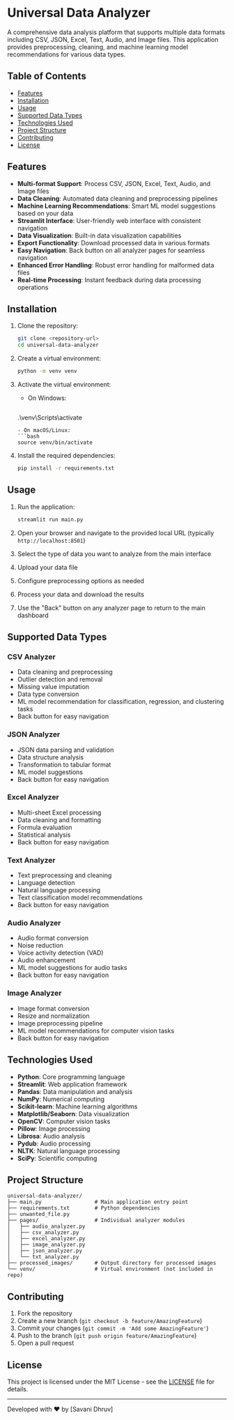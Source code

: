 # Universal Data Analyzer

A comprehensive data analysis platform that supports multiple data formats including CSV, JSON, Excel, Text, Audio, and Image files. This application provides preprocessing, cleaning, and machine learning model recommendations for various data types.

## Table of Contents

- [Features](#features)
- [Installation](#installation)
- [Usage](#usage)
- [Supported Data Types](#supported-data-types)
- [Technologies Used](#technologies-used)
- [Project Structure](#project-structure)
- [Contributing](#contributing)
- [License](#license)

## Features

- **Multi-format Support**: Process CSV, JSON, Excel, Text, Audio, and Image files
- **Data Cleaning**: Automated data cleaning and preprocessing pipelines
- **Machine Learning Recommendations**: Smart ML model suggestions based on your data
- **Streamlit Interface**: User-friendly web interface with consistent navigation
- **Data Visualization**: Built-in data visualization capabilities
- **Export Functionality**: Download processed data in various formats
- **Easy Navigation**: Back button on all analyzer pages for seamless navigation
- **Enhanced Error Handling**: Robust error handling for malformed data files
- **Real-time Processing**: Instant feedback during data processing operations

## Installation

1. Clone the repository:
   ```bash
   git clone <repository-url>
   cd universal-data-analyzer
   ```

2. Create a virtual environment:
   ```bash
   python -m venv venv
   ```

3. Activate the virtual environment:
   - On Windows:
     ```bash
   .\venv\Scripts\activate
     ```
   - On macOS/Linux:
     ```bash
   source venv/bin/activate
     ```

4. Install the required dependencies:
   ```bash
   pip install -r requirements.txt
   ```

## Usage

1. Run the application:
   ```bash
   streamlit run main.py
   ```

2. Open your browser and navigate to the provided local URL (typically `http://localhost:8501`)

3. Select the type of data you want to analyze from the main interface

4. Upload your data file

5. Configure preprocessing options as needed

6. Process your data and download the results

7. Use the "Back" button on any analyzer page to return to the main dashboard

## Supported Data Types

### CSV Analyzer
- Data cleaning and preprocessing
- Outlier detection and removal
- Missing value imputation
- Data type conversion
- ML model recommendation for classification, regression, and clustering tasks
- Back button for easy navigation

### JSON Analyzer
- JSON data parsing and validation
- Data structure analysis
- Transformation to tabular format
- ML model suggestions
- Back button for easy navigation

### Excel Analyzer
- Multi-sheet Excel processing
- Data cleaning and formatting
- Formula evaluation
- Statistical analysis
- Back button for easy navigation

### Text Analyzer
- Text preprocessing and cleaning
- Language detection
- Natural language processing
- Text classification model recommendations
- Back button for easy navigation

### Audio Analyzer
- Audio format conversion
- Noise reduction
- Voice activity detection (VAD)
- Audio enhancement
- ML model suggestions for audio tasks
- Back button for easy navigation

### Image Analyzer
- Image format conversion
- Resize and normalization
- Image preprocessing pipeline
- ML model recommendations for computer vision tasks
- Back button for easy navigation

## Technologies Used

- **Python**: Core programming language
- **Streamlit**: Web application framework
- **Pandas**: Data manipulation and analysis
- **NumPy**: Numerical computing
- **Scikit-learn**: Machine learning algorithms
- **Matplotlib/Seaborn**: Data visualization
- **OpenCV**: Computer vision tasks
- **Pillow**: Image processing
- **Librosa**: Audio analysis
- **Pydub**: Audio processing
- **NLTK**: Natural language processing
- **SciPy**: Scientific computing

## Project Structure

```
universal-data-analyzer/
├── main.py                 # Main application entry point
├── requirements.txt        # Python dependencies
├── unwanted_file.py 
├── pages/                  # Individual analyzer modules
│   ├── audio_analyzer.py
│   ├── csv_analyzer.py
│   ├── excel_analyzer.py
│   ├── image_analyzer.py
│   ├── json_analyzer.py
│   └── txt_analyzer.py
├── processed_images/       # Output directory for processed images
└── venv/                   # Virtual environment (not included in repo)
```

## Contributing

1. Fork the repository
2. Create a new branch (`git checkout -b feature/AmazingFeature`)
3. Commit your changes (`git commit -m 'Add some AmazingFeature'`)
4. Push to the branch (`git push origin feature/AmazingFeature`)
5. Open a pull request

## License

This project is licensed under the MIT License - see the [LICENSE](LICENSE) file for details.

---

Developed with ❤️ by [Savani Dhruv]